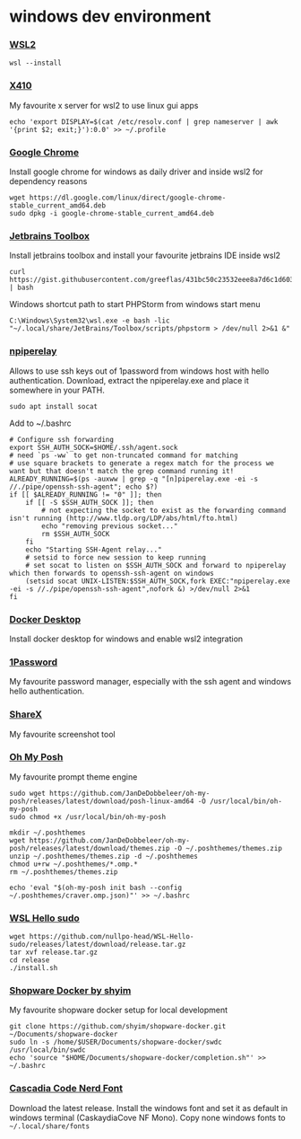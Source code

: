 # windows dev environment

### [WSL2](https://learn.microsoft.com/en-us/windows/wsl/install)
```
wsl --install
```

### [X410](https://x410.dev/)
My favourite x server for wsl2 to use linux gui apps
```
echo 'export DISPLAY=$(cat /etc/resolv.conf | grep nameserver | awk '{print $2; exit;}'):0.0' >> ~/.profile
```

### [Google Chrome](https://www.google.com/intl/en_us/chrome/)
Install google chrome for windows as daily driver and inside wsl2 for dependency reasons
```
wget https://dl.google.com/linux/direct/google-chrome-stable_current_amd64.deb
sudo dpkg -i google-chrome-stable_current_amd64.deb
```

### [Jetbrains Toolbox](https://www.jetbrains.com/toolbox-app/)
Install jetbrains toolbox and install your favourite jetbrains IDE inside wsl2
```
curl https://gist.githubusercontent.com/greeflas/431bc50c23532eee8a7d6c1d603f3921/raw | bash
```

Windows shortcut path to start PHPStorm from windows start menu 
```
C:\Windows\System32\wsl.exe -e bash -lic "~/.local/share/JetBrains/Toolbox/scripts/phpstorm > /dev/null 2>&1 &"
```

### [npiperelay](https://github.com/jstarks/npiperelay/releases/tag/v0.1.0)
Allows to use ssh keys out of 1password from windows host with hello authentication.
Download, extract the npiperelay.exe and place it somewhere in your PATH.
```
sudo apt install socat
```
Add to ~/.bashrc
```
# Configure ssh forwarding
export SSH_AUTH_SOCK=$HOME/.ssh/agent.sock
# need `ps -ww` to get non-truncated command for matching
# use square brackets to generate a regex match for the process we want but that doesn't match the grep command running it!
ALREADY_RUNNING=$(ps -auxww | grep -q "[n]piperelay.exe -ei -s //./pipe/openssh-ssh-agent"; echo $?)
if [[ $ALREADY_RUNNING != "0" ]]; then
    if [[ -S $SSH_AUTH_SOCK ]]; then
        # not expecting the socket to exist as the forwarding command isn't running (http://www.tldp.org/LDP/abs/html/fto.html)
        echo "removing previous socket..."
        rm $SSH_AUTH_SOCK
    fi
    echo "Starting SSH-Agent relay..."
    # setsid to force new session to keep running
    # set socat to listen on $SSH_AUTH_SOCK and forward to npiperelay which then forwards to openssh-ssh-agent on windows
    (setsid socat UNIX-LISTEN:$SSH_AUTH_SOCK,fork EXEC:"npiperelay.exe -ei -s //./pipe/openssh-ssh-agent",nofork &) >/dev/null 2>&1
fi
```

### [Docker Desktop](https://docs.docker.com/desktop/install/windows-install/)
Install docker desktop for windows and enable wsl2 integration

### [1Password](https://1password.com/downloads/windows/)
My favourite password manager, especially with the ssh agent and windows hello authentication.


### [ShareX](https://github.com/ShareX/ShareX/releases)
My favourite screenshot tool

### [Oh My Posh](https://ohmyposh.dev/docs/installation/linux)
My favourite prompt theme engine
```
sudo wget https://github.com/JanDeDobbeleer/oh-my-posh/releases/latest/download/posh-linux-amd64 -O /usr/local/bin/oh-my-posh
sudo chmod +x /usr/local/bin/oh-my-posh

mkdir ~/.poshthemes
wget https://github.com/JanDeDobbeleer/oh-my-posh/releases/latest/download/themes.zip -O ~/.poshthemes/themes.zip
unzip ~/.poshthemes/themes.zip -d ~/.poshthemes
chmod u+rw ~/.poshthemes/*.omp.*
rm ~/.poshthemes/themes.zip

echo 'eval "$(oh-my-posh init bash --config ~/.poshthemes/craver.omp.json)"' >> ~/.bashrc
```

### [WSL Hello sudo](https://github.com/nullpo-head/WSL-Hello-sudo)
```
wget https://github.com/nullpo-head/WSL-Hello-sudo/releases/latest/download/release.tar.gz
tar xvf release.tar.gz
cd release
./install.sh
```

### [Shopware Docker by shyim](https://github.com/shyim/shopware-docker)
My favourite shopware docker setup for local development
```
git clone https://github.com/shyim/shopware-docker.git ~/Documents/shopware-docker
sudo ln -s /home/$USER/Documents/shopware-docker/swdc /usr/local/bin/swdc
echo 'source "$HOME/Documents/shopware-docker/completion.sh"' >> ~/.bashrc
```

### [Cascadia Code Nerd Font](https://github.com/ryanoasis/nerd-fonts/releases/)
Download the latest release. Install the windows font and set it as default in windows terminal (CaskaydiaCove NF Mono).
Copy none windows fonts to `~/.local/share/fonts`
